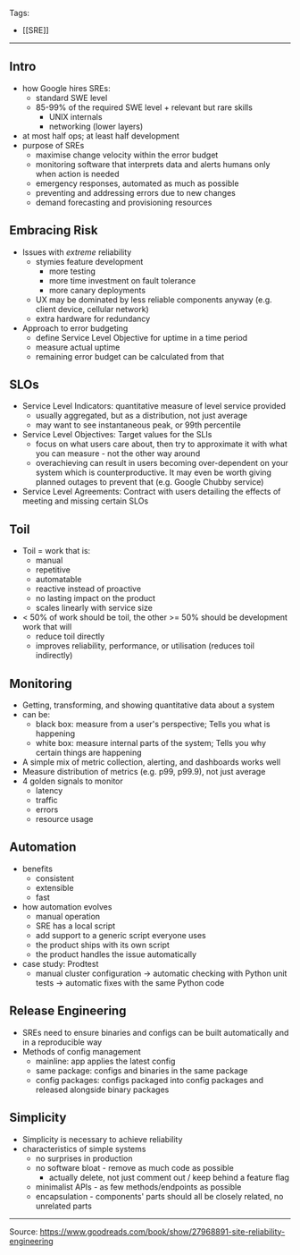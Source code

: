 Tags:
- [[SRE]]
---
## Intro
- how Google hires SREs: 
    - standard SWE level
    - 85-99% of the required SWE level + relevant but rare skills
        - UNIX internals
        - networking (lower layers)
- at most half ops; at least half development
- purpose of SREs
    - maximise change velocity within the error budget
    - monitoring software that interprets data and alerts humans only when action is needed
    - emergency responses, automated as much as possible
    - preventing and addressing errors due to new changes
    - demand forecasting and provisioning resources

## Embracing Risk
- Issues with _extreme_ reliability
    - stymies feature development
        - more testing
        - more time investment on fault tolerance
        - more canary deployments
    - UX may be dominated by less reliable components anyway (e.g. client device, cellular network)
    - extra hardware for redundancy
- Approach to error budgeting
    - define Service Level Objective for uptime in a time period
    - measure actual uptime
    - remaining error budget can be calculated from that

## SLOs
- Service Level Indicators: quantitative measure of level service provided
    - usually aggregated, but as a distribution, not just average
    - may want to see instantaneous peak, or 99th percentile
- Service Level Objectives: Target values for the SLIs
    - focus on what users care about, then try to approximate it with what you can measure - not the other way around
    - overachieving can result in users becoming over-dependent on your system which is counterproductive. It may even be worth giving planned outages to prevent that (e.g. Google Chubby service)
- Service Level Agreements: Contract with users detailing the effects of meeting and missing certain SLOs

## Toil
- Toil = work that is:
    - manual
    - repetitive
    - automatable
    - reactive instead of proactive
    - no lasting impact on the product
    - scales linearly with service size
- < 50% of work should be toil, the other >= 50% should be development work that will
    - reduce toil directly
    - improves reliability, performance, or utilisation (reduces toil indirectly)

## Monitoring
- Getting, transforming, and showing quantitative data about a system
- can be:
    - black box: measure from a user's perspective; Tells you what is happening
    - white box: measure internal parts of the system; Tells you why certain things are happening
- A simple mix of metric collection, alerting, and dashboards works well
- Measure distribution of metrics (e.g. p99, p99.9), not just average
- 4 golden signals to monitor
    - latency
    - traffic
    - errors
    - resource usage
## Automation
- benefits
    - consistent
    - extensible
    - fast
- how automation evolves
    - manual operation
    - SRE has a local script
    - add support to a generic script everyone uses
    - the product ships with its own script
    - the product handles the issue automatically
- case study: Prodtest
    - manual cluster configuration -> automatic checking with Python unit tests -> automatic fixes with the same Python code

## Release Engineering
- SREs need to ensure binaries and configs can be built automatically and in a reproducible way
- Methods of config management
    - mainline: app applies the latest config
    - same package: configs and binaries in the same package
    - config packages: configs packaged into config packages and released alongside binary packages

## Simplicity
- Simplicity is necessary to achieve reliability
- characteristics of simple systems
    - no surprises in production
    - no software bloat - remove as much code as possible
        - actually delete, not just comment out / keep behind a feature flag
    - minimalist APIs - as few methods/endpoints as possible
    - encapsulation - components' parts should all be closely related, no unrelated parts
    
---
Source: https://www.goodreads.com/book/show/27968891-site-reliability-engineering
